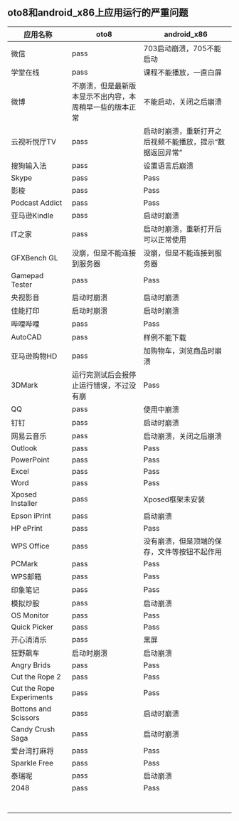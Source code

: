 ## oto8和android_x86上应用运行的严重问题

|应用名称|oto8|android_x86|
|-----|-----|-----|
|微信|pass|703启动崩溃，705不能启动|
|学堂在线|pass|课程不能播放，一直白屏|
|微博|不崩溃，但是最新版本显示不出内容，本周稍早一些的版本正常|不能启动，关闭之后崩溃|
|云视听悦厅TV|pass|启动时崩溃，重新打开之后视频不能播放，提示“数据返回异常”|
|搜狗输入法|pass|设置语言后崩溃|
|Skype|pass|Pass|
|影梭|pass|Pass|
|Podcast Addict|pass|Pass|
|亚马逊Kindle|pass|启动时崩溃|
|IT之家|pass|启动时崩溃，重新打开后可以正常使用|
|GFXBench GL|没崩，但是不能连接到服务器|没崩，但是不能连接到服务器|
|Gamepad Tester|pass|Pass|
|央视影音|启动时崩溃|启动时崩溃|
|佳能打印|启动时崩溃|启动时崩溃|
|哔哩哔哩|pass|Pass|
|AutoCAD|pass|样例不能下载|
|亚马逊购物HD|pass|加购物车，浏览商品时崩溃|
|3DMark|运行完测试后会报停止运行错误，不过没有崩|Pass|
|QQ|pass|使用中崩溃|
|钉钉|pass|启动时崩溃|
|网易云音乐|pass|启动崩溃，关闭之后崩溃|
|Outlook|pass|Pass|
|PowerPoint|pass|Pass|
|Excel|pass|Pass|
|Word|pass|Pass|
|Xposed Installer|pass|Xposed框架未安装|
|Epson iPrint|pass|启动崩溃|
|HP ePrint|pass|Pass|
|WPS Office|pass|没有崩溃，但是顶端的保存，文件等按钮不起作用|
|PCMark|pass|Pass|
|WPS邮箱|pass|Pass|
|印象笔记|pass|Pass|
|模拟炒股|pass|启动崩溃|
|OS Monitor|pass|Pass|
|Quick Picker|pass|Pass|
|开心消消乐|pass|黑屏|
|狂野飙车|启动时崩溃|启动崩溃|
|Angry Brids|pass|Pass|
|Cut the Rope 2|pass|Pass|
|Cut the Rope Experiments|pass|Pass|
|Bottons and Scissors|pass|启动时崩溃|
|Candy Crush Saga|pass|启动时崩溃|
|爱台湾打麻将|pass|Pass|
|Sparkle Free|pass|Pass|
|泰瑞呢|pass|启动崩溃|
|2048|pass|Pass|
||||
||||
||||
||||
||||
||||
||||
